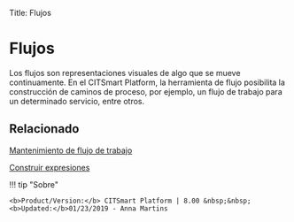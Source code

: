 Title: Flujos

# Flujos

Los flujos son representaciones visuales de algo que se mueve continuamente. En el CITSmart Platform, la herramienta de flujo posibilita la construcción de caminos de proceso, por ejemplo, un flujo de trabajo para un determinado servicio, entre otros.

## Relacionado

[Mantenimiento de flujo de trabajo][1]  

[Construir expresiones][2]  

[1]:/es-es/citsmart-platform-8/platform-administration/flow-maintenance/workflow-maintenance.html
[2]:/es-es/citsmart-platform-8/platform-administration/flow-maintenance/expressions-creator.html

!!! tip "Sobre"

    <b>Product/Version:</b> CITSmart Platform | 8.00 &nbsp;&nbsp;
    <b>Updated:</b>01/23/2019 - Anna Martins  
	
